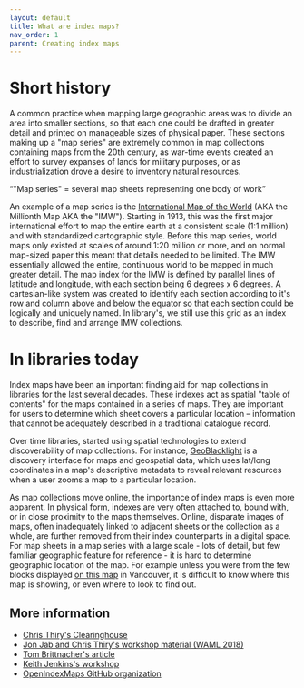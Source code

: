 ```yaml
---
layout: default
title: What are index maps?
nav_order: 1
parent: Creating index maps
---
```


# Short history

A common practice when mapping large geographic areas was to divide an area into smaller sections, so that each one could be drafted in greater detail and printed on manageable sizes of physical paper. These sections making up a "map series" are extremely common in map collections containing maps from the 20th century, as war-time events created an effort to survey expanses of lands for military purposes, or as industrialization drove a desire to inventory natural resources.    

<q>"Map series" = several map sheets representing one body of work</q>

An example of a map series is the [International Map of the World](https://en.wikipedia.org/wiki/International_Map_of_the_World) (AKA the Millionth Map AKA the "IMW"). Starting in 1913, this was the first major international effort to map the entire earth at a consistent scale (1:1 million) and with standardized cartographic style. Before this map series, world maps only existed at scales of around 1:20 million or more, and on normal map-sized paper this meant that details needed to be limited. The IMW essentially allowed the entire, continuous world to be mapped in much greater detail. The map index for the IMW is defined by parallel lines of latitude and longitude, with each section being 6 degrees x 6 degrees. A cartesian-like system was created to identify each section according to it's row and column above and below the equator so that each section could be logically and uniquely named. In library's, we still use this grid as an index to describe, find and arrange IMW collections.

# In libraries today

Index maps have been an important finding aid for map collections in libraries for the last several decades. These indexes act as spatial "table of contents" for the maps contained in a series of maps. They are important for users to determine which sheet covers a particular location – information that cannot be adequately described in a traditional catalogue record.

Over time libraries, started using spatial technologies to extend discoverability of map collections. For instance, [GeoBlacklight](https://geoblacklight.org/) is a discovery interface for maps and geospatial data, which uses lat/long coordinates in a map's descriptive metadata to reveal relevant resources when a user zooms a map to a particular location.

As map collections move online, the importance of index maps is even more apparent. In physical form, indexes are very often attached to, bound with, or in close proximity to the maps themselves. Online, disparate images of maps, often inadequately linked to adjacent sheets or the collection as a whole, are further removed from their index counterparts in a digital space. For map sheets in a map series with a large scale - lots of detail, but few familiar geographic feature for reference - it is hard to determine geographic location of the map. For example unless you were from the few blocks displayed [on this map](https://open.library.ubc.ca/collections/gvrdmaps/items/1.0134130) in Vancouver, it is difficult to know where this map is showing, or even where to look to find out.
<!--
Some stuff about Open Index Maps and GeoBlacklight
- both for sharing holdings, and for spatial discoverability
- without GeoBlacklight, could use Mapbox GL JS

Highlight the work of librarians who've made advances here

Goal for UBC, how do we do that?
-->
## More information

- [Chris Thiry's Clearinghouse](https://www.arcgis.com/home/group.html?id=427f021a56f9449dbba24fbb4b915f55)
- [Jon Jab and Chris Thiry's workshop material (WAML 2018)](https://ucsb.app.box.com/v/WAMLindexes/folder/53136056329)
- [Tom Brittnacher's article](http://www.waml.org/ib/waml-information-bulletin/49-2/digital-index-maps-leveraging-gis-to-create-metadata-for-online-map-collections/)
- [Keith Jenkins's workshop](https://kgjenkins.github.io/openindexmaps-workshop/)
- [OpenIndexMaps GitHub organization](https://github.com/OpenIndexMaps)
